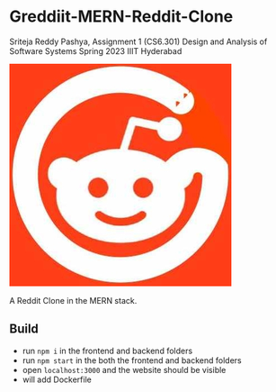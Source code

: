 # Greddiit-MERN-Reddit-Clone

Sriteja Reddy Pashya, Assignment 1 (CS6.301) Design and Analysis of Software Systems Spring 2023 IIIT Hyderabad

![Greddiit Logo](/frontend/src/images/Greddiit_Logo_1.jpg)

A Reddit Clone in the MERN stack.

## Build

- run `npm i` in the frontend and backend folders
- run `npm start` in the both the frontend and backend folders
- open `localhost:3000` and the website should be visible
- will add Dockerfile
